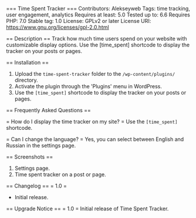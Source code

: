 === Time Spent Tracker ===
Contributors: Alekseyweb
Tags: time tracking, user engagement, analytics
Requires at least: 5.0
Tested up to: 6.6
Requires PHP: 7.0
Stable tag: 1.0
License: GPLv2 or later
License URI: https://www.gnu.org/licenses/gpl-2.0.html

== Description ==
Track how much time users spend on your website with customizable display options. Use the [time_spent] shortcode to display the tracker on your posts or pages.

== Installation ==
1. Upload the `time-spent-tracker` folder to the `/wp-content/plugins/` directory.
2. Activate the plugin through the 'Plugins' menu in WordPress.
3. Use the `[time_spent]` shortcode to display the tracker on your posts or pages.

== Frequently Asked Questions ==

= How do I display the time tracker on my site? =
Use the `[time_spent]` shortcode.

= Can I change the language? =
Yes, you can select between English and Russian in the settings page.

== Screenshots ==
1. Settings page.
2. Time spent tracker on a post or page.

== Changelog ==
= 1.0 =
* Initial release.

== Upgrade Notice ==
= 1.0 =
Initial release of Time Spent Tracker.